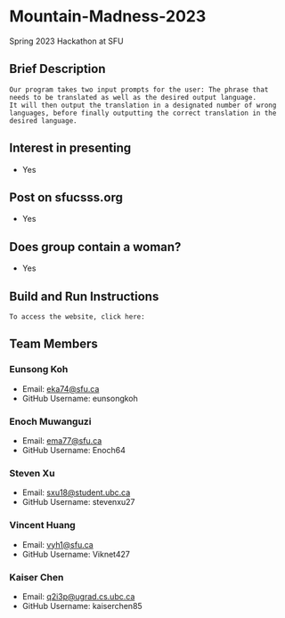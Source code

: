 # Mountain-Madness-2023
Spring 2023 Hackathon at SFU

## Brief Description
```
Our program takes two input prompts for the user: The phrase that needs to be translated as well as the desired output language. 
It will then output the translation in a designated number of wrong languages, before finally outputting the correct translation in the desired language. 
```

## Interest in presenting
- Yes

## Post on sfucsss.org
- Yes

## Does group contain a woman?
- Yes

## Build and Run Instructions
```
To access the website, click here: 
```

## Team Members
### Eunsong Koh
- Email: eka74@sfu.ca
- GitHub Username: eunsongkoh

### Enoch Muwanguzi
- Email: ema77@sfu.ca
- GitHub Username: Enoch64

### Steven Xu
- Email: sxu18@student.ubc.ca
- GitHub Username: stevenxu27

### Vincent Huang
- Email: vyh1@sfu.ca
- GitHub Username: Viknet427

### Kaiser Chen
- Email: q2i3p@ugrad.cs.ubc.ca
- GitHub Username: kaiserchen85
